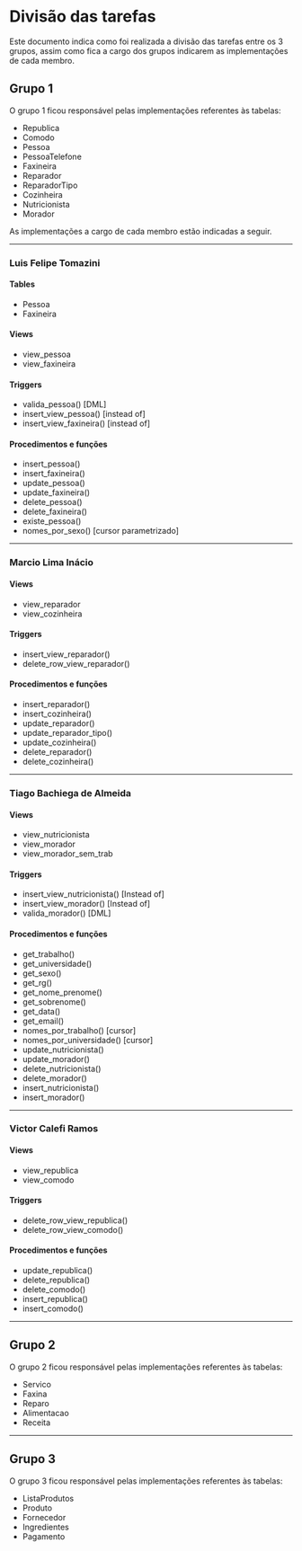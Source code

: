 # Divisão das tarefas

Este documento indica como foi realizada a divisão das tarefas entre os 3 grupos, assim como fica a cargo dos grupos indicarem as implementações de cada membro.

## Grupo 1

O grupo 1 ficou responsável pelas implementações referentes às tabelas:

- Republica
- Comodo
- Pessoa
- PessoaTelefone
- Faxineira
- Reparador
- ReparadorTipo
- Cozinheira
- Nutricionista
- Morador

As implementações a cargo de cada membro estão indicadas a seguir.

---

### Luis Felipe Tomazini

#### Tables

- Pessoa
- Faxineira

#### Views

- view_pessoa
- view_faxineira

#### Triggers

- valida_pessoa() [DML]
- insert_view_pessoa() [instead of]
- insert_view_faxineira() [instead of]

#### Procedimentos e funções

- insert_pessoa()
- insert_faxineira()
- update_pessoa()
- update_faxineira()
- delete_pessoa()
- delete_faxineira()
- existe_pessoa()
- nomes_por_sexo() [cursor parametrizado]

---

### Marcio Lima Inácio

#### Views

- view_reparador
- view_cozinheira

#### Triggers

- insert_view_reparador()
- delete_row_view_reparador()

#### Procedimentos e funções

- insert_reparador()
- insert_cozinheira()
- update_reparador()
- update_reparador_tipo()
- update_cozinheira()
- delete_reparador()
- delete_cozinheira()

----

### Tiago Bachiega de Almeida

#### Views

- view_nutricionista
- view_morador
- view_morador_sem_trab

#### Triggers 

- insert_view_nutricionista() [Instead of]
- insert_view_morador() [Instead of]
- valida_morador() [DML]

#### Procedimentos e funções

- get_trabalho()
- get_universidade()
- get_sexo()
- get_rg()
- get_nome_prenome()
- get_sobrenome()
- get_data()
- get_email()
- nomes_por_trabalho() [cursor]
- nomes_por_universidade() [cursor]
- update_nutricionista()
- update_morador()
- delete_nutricionista()
- delete_morador()
- insert_nutricionista()
- insert_morador()

---

### Victor Calefi Ramos

#### Views

- view_republica
- view_comodo

#### Triggers

- delete_row_view_republica()
- delete_row_view_comodo()

#### Procedimentos e funções

- update_republica()
- delete_republica()
- delete_comodo()
- insert_republica()
- insert_comodo()

---

## Grupo 2

O grupo 2 ficou responsável pelas implementações referentes às tabelas:

- Servico
- Faxina
- Reparo
- Alimentacao
- Receita

---

## Grupo 3

O grupo 3 ficou responsável pelas implementações referentes às tabelas:

- ListaProdutos
- Produto
- Fornecedor
- Ingredientes
- Pagamento
